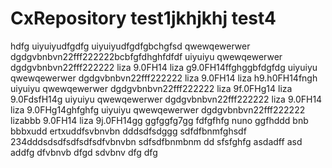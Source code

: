 # CxRepository test1jkhjkhj test4

hdfg
uiyuiyudfgdfg uiyuiyudfgdfgbchgfsd
qwewqewerwer dgdgvbnbvn22fff222222bcbfgfdhghfdfdf
uiyuiyu qwewqewerwer dgdgvbnbvn22fff222222 liza 9.0FH14 liza g9.0FH14ffghggbfdgfdg
uiyuiyu qwewqewerwer dgdgvbnbvn22fff222222 liza 9.0FH14 liza h9.h0FH14fngh
uiyuiyu qwewqewerwer dgdgvbnbvn22fff222222 liza 9f.0FHg14 liza 9.0FdsfH14g
uiyuiyu qwewqewerwer dgdgvbnbvn22fff222222 liza 9.0FH14 liza 9.0FHg14ghfghfg
uiyuiyu qwewqewerwer dgdgvbnbvn22fff222222 lizabbb 9.0FH14 liza 9j.0FH14gg
ggfggfg7gg
fdfgfhfg
nuno  ggfhddd
bnb
bbbxudd
ertxuddfsvbnvbn
dddsdfsdggg
sdfdfbnmfghsdf
234dddsdsdfsdfsdfsdfvbnvbn
sdfsdfbnmbnm
dd
sfsfghfg
asdadff
asd
addfg
dfvbnvb
dfgd
sdvbnv
dfg
dfg
